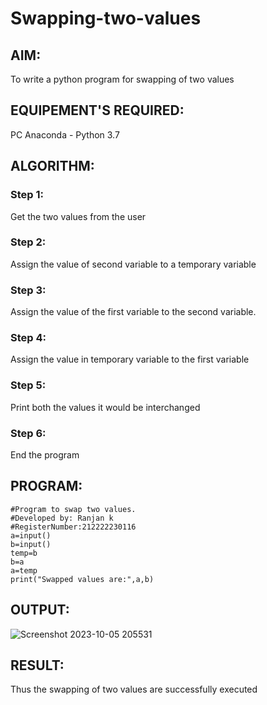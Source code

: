 # Swapping-two-values
## AIM:
To write a python program for swapping of two values
## EQUIPEMENT'S REQUIRED: 
PC
Anaconda - Python 3.7
## ALGORITHM: 
### Step 1:
Get the two values from the user
### Step 2: 
Assign the value of second variable to a temporary variable 
### Step 3: 
Assign the value of the first variable to the second variable.
### Step 4:  
Assign the value in temporary variable to the first variable
### Step 5: 
Print both the values it would be interchanged
### Step 6: 
End the program
## PROGRAM:
```
#Program to swap two values.
#Developed by: Ranjan k
#RegisterNumber:212222230116
a=input()
b=input()
temp=b
b=a
a=temp
print("Swapped values are:",a,b)
```

## OUTPUT:
![Screenshot 2023-10-05 205531](https://github.com/Ranjanranjan/Swapping-two-values/assets/130027697/3c09f5ca-6e6e-4e43-9064-9e2768e3b557)



## RESULT:
Thus the swapping of two values are successfully executed



